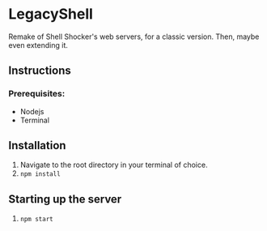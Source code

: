 # LegacyShell
Remake of Shell Shocker's web servers, for a classic version. Then, maybe even extending it.

## Instructions
### Prerequisites:
- Nodejs
- Terminal

## Installation
1. Navigate to the root directory in your terminal of choice.
2. `npm install`

## Starting up the server
1. `npm start`
